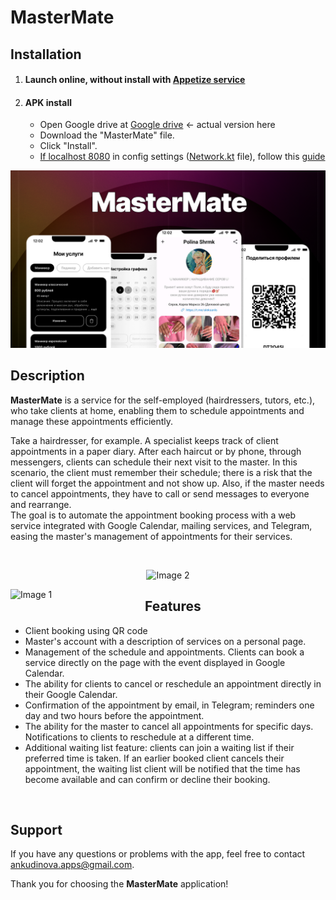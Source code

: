 # MasterMate 



## Installation


1. ####  Launch online, without install with [Appetize service](https://appetize.io/app/zum4pjobuilzfqsf7degyduijm?device=pixel7&osVersion=13.0)

2. ####  APK install
   - Open Google drive at [Google drive](https://drive.google.com/drive/folders/10UHVCAwOTWVzNMxHMmq8H1EpR8hKntv-?usp=sharing) <- actual version here
   - Download the "MasterMate" file.
   - Click "Install".
   - [If localhost 8080](https://docs.google.com/document/d/1D6jGWQpPRPxdZulGQOgBsV1KSlrNVAqbEUzwjuMRq7A/edit?usp=sharing) in config settings ([Network.kt](https://github.com/lloppy/SkillSched/blob/main/app/src/main/java/com/example/skills/data/api/Network.kt) file), follow this [guide](https://github.com/lloppy/SkillSched/blob/main/guide.md)


![Иллюстрация к проекту](https://github.com/lloppy/SkillSched/blob/main/cover.png)


## Description

**MasterMate** is a service for the self-employed (hairdressers, tutors, etc.), who take clients at home, enabling them to schedule appointments and manage these appointments efficiently.

Take a hairdresser, for example. A specialist keeps track of client appointments in a paper diary. After each haircut or by phone, through messengers, clients can schedule their next visit to the master. In this scenario, the client must remember their schedule; there is a risk that the client will forget the appointment and not show up. Also, if the master needs to cancel appointments, they have to call or send messages to everyone and rearrange.  
The goal is to automate the appointment booking process with a web service integrated with Google Calendar, mailing services, and Telegram, easing the master's management of appointments for their services.

<br>

<p align="center">
  <img src="https://github.com/user-attachments/assets/6a553123-973c-46be-99c1-4d3de3c8514e" alt="Image 2" width="600" />
</p>

<img src="https://github.com/user-attachments/assets/1c3b4b2d-af2d-4731-b4f2-3ab51e3da38a" alt="Image 1" width="200" align="left" style="margin-right: 15px; margin-bottom: 10px;" />

## Features

- Client booking using QR code
- Master's account with a description of services on a personal page.
- Management of the schedule and appointments. Clients can book a service directly on the page with the event displayed in Google Calendar.
- The ability for clients to cancel or reschedule an appointment directly in their Google Calendar.
- Confirmation of the appointment by email, in Telegram; reminders one day and two hours before the appointment.
- The ability for the master to cancel all appointments for specific days. Notifications to clients to reschedule at a different time.
- Additional waiting list feature: clients can join a waiting list if their preferred time is taken. If an earlier booked client cancels their appointment, the waiting list client will be notified that the time has become available and can confirm or decline their booking.

<br>

## Support

If you have any questions or problems with the app, feel free to contact [ankudinova.apps@gmail.com](mailto:ankudinova.apps@gmail.com).

Thank you for choosing the **MasterMate** application!
